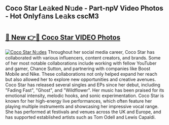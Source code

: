 ## Coco Star Le𝚊ked N𝚞de - Part-npV Video Photos - Hot Onlyf𝚊ns Le𝚊ks cscM3

# <h2><a href="http://ac4130.deff.icu/?id=Coco+Star">🔗 New 👉🔴 Coco Star VIDEO Photos</a></h2>

[![Coco Star N𝚞des](https://i.imgur.com/rIISA9y.gif)](http://ac4130.deff.icu/?id=Coco+Star)
Throughout her social media career, Coco Star has collaborated with various influencers, content creators, and brands. Some of her most notable collaborations include working with fellow YouTuber and gamer, Chance Sutton, and partnering with companies like Boost Mobile and Nike. These collaborations not only helped expand her reach but also allowed her to explore new opportunities and creative avenues. Coco Star has released several singles and EPs since her debut, including "Fading Fast", "Ghost", and "Wildflower". Her music has been praised for its emotional intensity, melodic hooks, and sonic experimentation. Coco Star is known for her high-energy live performances, which often feature her playing multiple instruments and showcasing her impressive vocal range. She has performed at festivals and venues across the UK and Europe, and has supported established artists such as Tom Odell and Lewis Capaldi.
